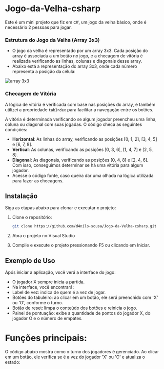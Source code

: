 # Jogo-da-Velha-csharp
Este é um mini projeto que fiz em c#, um jogo da velha básico, onde é necessário 2 pessoas para jogar.

### Estrutura do Jogo da Velha (Array 3x3)
- O jogo da velha é representado por um array 3x3. Cada posição do array é associada a um botão no jogo, e a checagem de vitória é realizada verificando as linhas, colunas e diagonais desse array.
- Abaixo está a representação do array 3x3, onde cada número representa a posição da célula:
  
![array 3x3](https://github.com/user-attachments/assets/9113cb70-940b-4f8f-976c-5623c7038489)

### Checagem de Vitória
A lógica de vitória é verificada com base nas posições do array, e também utilizei a propriedade `tabIndex` para facilitar a navegação entre os botões.

A vitória é determinada verificando se algum jogador preencheu uma linha, coluna ou diagonal com suas jogadas. O código checa as seguintes condições:
- **Horizontal**: As linhas do array, verificando as posições [0, 1, 2], [3, 4, 5] e [6, 7, 8].
- **Vertical**: As colunas, verificando as posições [0, 3, 6], [1, 4, 7] e [2, 5, 8].
- **Diagonal**: As diagonais, verificando as posições [0, 4, 8] e [2, 4, 6].
Com isso, conseguimos determinar se há uma vitória para algum jogador.
- Acesse o código fonte, caso queira dar uma olhada na lógica utilizada para fazer as checagens.


 ## Instalação
Siga as etapas abaixo para clonar e executar o projeto:

1. Clone o repositório:
   ```bash
   git clone https://github.com/d4nilo-sousa/Jogo-da-Velha-csharp.git

2. Abra o projeto no Visual Studio
   
3. Compile e execute o projeto pressionando F5 ou clicando em Iniciar.

## Exemplo de Uso
Após iniciar a aplicação, você verá a interface do jogo:
- O jogador X sempre inicia a partida.
- Na interface, você encontrará:
- Label de vez: indica de quem é a vez de jogar.
- Botões do tabuleiro: ao clicar em um botão, ele será preenchido com 'X' ou 'O', conforme o turno.
- Botão de reset: limpa o conteúdo dos botões e reinicia o jogo.
- Painel de pontuação: exibe a quantidade de pontos do jogador X, do jogador O e o número de empates.

# Funções principais:
O código abaixo mostra como o turno dos jogadores é gerenciado. Ao clicar em um botão, ele verifica se é a vez do jogador 'X' ou 'O' e atualiza o estado:


